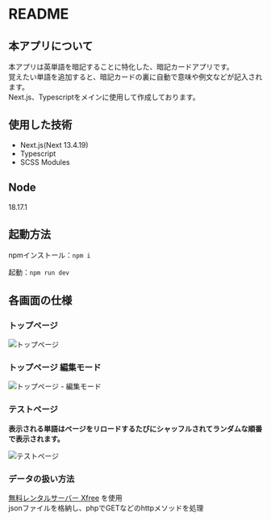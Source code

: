 # README

## 本アプリについて

本アプリは英単語を暗記することに特化した、暗記カードアプリです。<br>
覚えたい単語を追加すると、暗記カードの裏に自動で意味や例文などが記入されます。<br>
Next.js、Typescriptをメインに使用して作成しております。

## 使用した技術

- Next.js(Next 13.4.19)
- Typescript
- SCSS Modules

## Node
18.17.1
## 起動方法

npmインストール：`npm i `

起動：`npm run dev`

## 各画面の仕様

### トップページ
![トップページ](https://github.com/yujioyama/flashcard/assets/43977868/c131914f-8cd2-4856-8de8-3e88d1eacd59)


### トップページ 編集モード


![トップページ - 編集モード](https://github.com/yujioyama/flashcard/assets/43977868/8c13b8fc-703d-490d-b71d-c85c1769ec93)


### テストページ


**表示される単語はページをリロードするたびにシャッフルされてランダムな順番で表示されます。**


![テストページ](https://github.com/yujioyama/flashcard/assets/43977868/55540b35-60f2-4533-9450-45d83d4be239)

### データの扱い方法

[無料レンタルサーバー Xfree](https://www.xfree.ne.jp/) を使用<br>
jsonファイルを格納し、phpでGETなどのhttpメソッドを処理